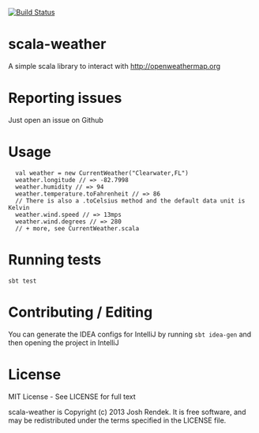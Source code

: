 [![Build Status](https://travis-ci.org/joshrendek/scala-weather.png?branch=master)](https://travis-ci.org/joshrendek/scala-weather)

# scala-weather

A simple scala library to interact with http://openweathermap.org

# Reporting issues

Just open an issue on Github

# Usage

```
  val weather = new CurrentWeather("Clearwater,FL")
  weather.longitude // => -82.7998
  weather.humidity // => 94
  weather.temperature.toFahrenheit // => 86 
  // There is also a .toCelsius method and the default data unit is Kelvin
  weather.wind.speed // => 13mps
  weather.wind.degrees // => 280
  // + more, see CurrentWeather.scala
```

# Running tests

```
sbt test
```

# Contributing / Editing

You can generate the IDEA configs for IntelliJ by running `sbt idea-gen` and then opening the project in IntelliJ

# License

MIT License - See LICENSE for full text

scala-weather is Copyright (c) 2013 Josh Rendek. It is free software, and may be redistributed under the terms specified in the LICENSE file.
